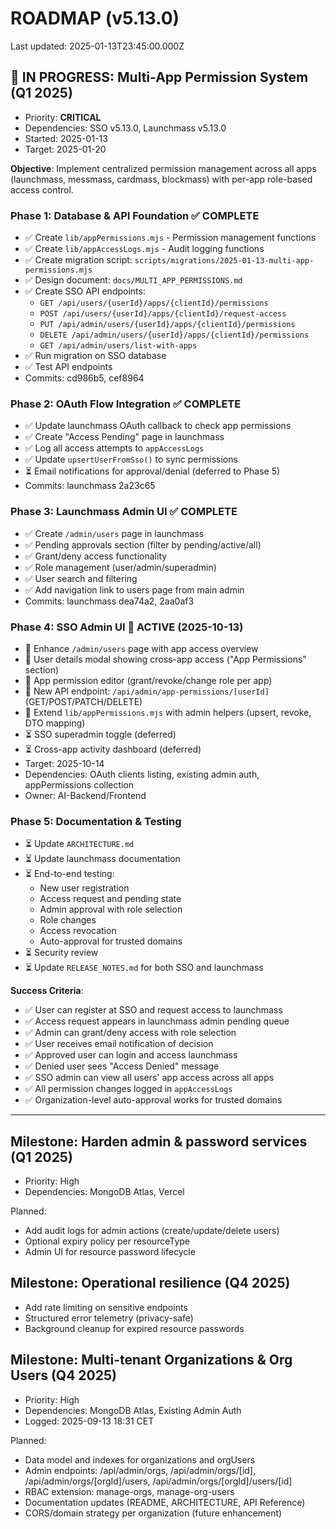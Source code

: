 # ROADMAP (v5.13.0)

Last updated: 2025-01-13T23:45:00.000Z

## 🚧 IN PROGRESS: Multi-App Permission System (Q1 2025)
- Priority: **CRITICAL**
- Dependencies: SSO v5.13.0, Launchmass v5.13.0
- Started: 2025-01-13
- Target: 2025-01-20

**Objective**: Implement centralized permission management across all apps (launchmass, messmass, cardmass, blockmass) with per-app role-based access control.

### Phase 1: Database & API Foundation ✅ COMPLETE
- ✅ Create `lib/appPermissions.mjs` - Permission management functions
- ✅ Create `lib/appAccessLogs.mjs` - Audit logging functions
- ✅ Create migration script: `scripts/migrations/2025-01-13-multi-app-permissions.mjs`
- ✅ Design document: `docs/MULTI_APP_PERMISSIONS.md`
- ✅ Create SSO API endpoints:
  - `GET /api/users/{userId}/apps/{clientId}/permissions`
  - `POST /api/users/{userId}/apps/{clientId}/request-access`
  - `PUT /api/admin/users/{userId}/apps/{clientId}/permissions`
  - `DELETE /api/admin/users/{userId}/apps/{clientId}/permissions`
  - `GET /api/admin/users/list-with-apps`
- ✅ Run migration on SSO database
- ✅ Test API endpoints
- Commits: cd986b5, cef8964

### Phase 2: OAuth Flow Integration ✅ COMPLETE
- ✅ Update launchmass OAuth callback to check app permissions
- ✅ Create "Access Pending" page in launchmass
- ✅ Log all access attempts to `appAccessLogs`
- ✅ Update `upsertUserFromSso()` to sync permissions
- ⏳ Email notifications for approval/denial (deferred to Phase 5)
- Commits: launchmass 2a23c65

### Phase 3: Launchmass Admin UI ✅ COMPLETE
- ✅ Create `/admin/users` page in launchmass
- ✅ Pending approvals section (filter by pending/active/all)
- ✅ Grant/deny access functionality
- ✅ Role management (user/admin/superadmin)
- ✅ User search and filtering
- ✅ Add navigation link to users page from main admin
- Commits: launchmass dea74a2, 2aa0af3

### Phase 4: SSO Admin UI 🚧 ACTIVE (2025-10-13)
- 🚧 Enhance `/admin/users` page with app access overview
- 🚧 User details modal showing cross-app access ("App Permissions" section)
- 🚧 App permission editor (grant/revoke/change role per app)
- 🚧 New API endpoint: `/api/admin/app-permissions/[userId]` (GET/POST/PATCH/DELETE)
- 🚧 Extend `lib/appPermissions.mjs` with admin helpers (upsert, revoke, DTO mapping)
- ⏳ SSO superadmin toggle (deferred)
- ⏳ Cross-app activity dashboard (deferred)
- Target: 2025-10-14
- Dependencies: OAuth clients listing, existing admin auth, appPermissions collection
- Owner: AI-Backend/Frontend

### Phase 5: Documentation & Testing
- ⏳ Update `ARCHITECTURE.md`
- ⏳ Update launchmass documentation
- ⏳ End-to-end testing:
  - New user registration
  - Access request and pending state
  - Admin approval with role selection
  - Role changes
  - Access revocation
  - Auto-approval for trusted domains
- ⏳ Security review
- ⏳ Update `RELEASE_NOTES.md` for both SSO and launchmass

**Success Criteria**:
- ✅ User can register at SSO and request access to launchmass
- ✅ Access request appears in launchmass admin pending queue
- ✅ Admin can grant/deny access with role selection
- ✅ User receives email notification of decision
- ✅ Approved user can login and access launchmass
- ✅ Denied user sees "Access Denied" message
- ✅ SSO admin can view all users' app access across all apps
- ✅ All permission changes logged in `appAccessLogs`
- ✅ Organization-level auto-approval works for trusted domains

---

## Milestone: Harden admin & password services (Q1 2025)
- Priority: High
- Dependencies: MongoDB Atlas, Vercel

Planned:
- Add audit logs for admin actions (create/update/delete users)
- Optional expiry policy per resourceType
- Admin UI for resource password lifecycle

## Milestone: Operational resilience (Q4 2025)
- Add rate limiting on sensitive endpoints
- Structured error telemetry (privacy-safe)
- Background cleanup for expired resource passwords

## Milestone: Multi-tenant Organizations & Org Users (Q4 2025)
- Priority: High
- Dependencies: MongoDB Atlas, Existing Admin Auth
- Logged: 2025-09-13 18:31 CET

Planned:
- Data model and indexes for organizations and orgUsers
- Admin endpoints: /api/admin/orgs, /api/admin/orgs/[id], /api/admin/orgs/[orgId]/users, /api/admin/orgs/[orgId]/users/[id]
- RBAC extension: manage-orgs, manage-org-users
- Documentation updates (README, ARCHITECTURE, API Reference)
- CORS/domain strategy per organization (future enhancement)
